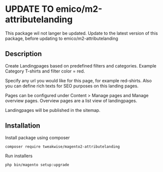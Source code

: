 # UPDATE TO emico/m2-attributelanding

This package wil not langer be updated.
Update to the latest version of this package, before updating to emico/m2-attributelanding

## Description

Create Landingpages based on predefined filters and categories.
Example Category T-shirts and filter color = red.

Specify any url you would like for this page, for example red-shirts.
Also you can define rich texts for SEO purposes on this landing pages.

Pages can be configured under Content > Manage pages and Manage overview pages.
Overview pages are a list view of landingpages.

Landingpages will be published in the sitemap. 

## Installation
Install package using composer
```sh
composer require tweakwise/magento2-attributelanding
```

Run installers
```sh
php bin/magento setup:upgrade
```
